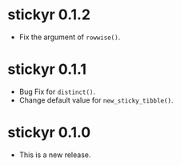 # stickyr 0.1.2

* Fix the argument of `rowwise()`.

# stickyr 0.1.1

* Bug Fix for `distinct()`.
* Change default value for `new_sticky_tibble()`.

# stickyr 0.1.0

* This is a new release.
